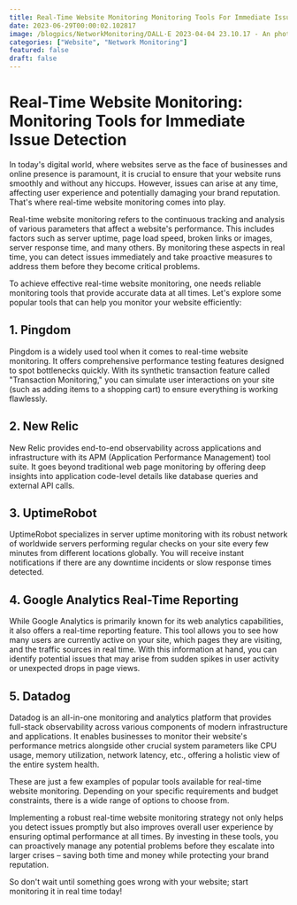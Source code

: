 ```yaml
---
title: Real-Time Website Monitoring Monitoring Tools For Immediate Issue Detection
date: 2023-06-29T00:00:02.102817
image: /blogpics/NetworkMonitoring/DALL·E 2023-04-04 23.10.17 - An photo of very large array of server blades.png
categories: ["Website", "Network Monitoring"]
featured: false
draft: false
---
```

# Real-Time Website Monitoring: Monitoring Tools for Immediate Issue Detection

In today's digital world, where websites serve as the face of businesses and online presence is paramount, it is crucial to ensure that your website runs smoothly and without any hiccups. However, issues can arise at any time, affecting user experience and potentially damaging your brand reputation. That's where real-time website monitoring comes into play.

Real-time website monitoring refers to the continuous tracking and analysis of various parameters that affect a website's performance. This includes factors such as server uptime, page load speed, broken links or images, server response time, and many others. By monitoring these aspects in real time, you can detect issues immediately and take proactive measures to address them before they become critical problems.

To achieve effective real-time website monitoring, one needs reliable monitoring tools that provide accurate data at all times. Let's explore some popular tools that can help you monitor your website efficiently:

## 1. Pingdom

Pingdom is a widely used tool when it comes to real-time website monitoring. It offers comprehensive performance testing features designed to spot bottlenecks quickly. With its synthetic transaction feature called "Transaction Monitoring," you can simulate user interactions on your site (such as adding items to a shopping cart) to ensure everything is working flawlessly.

## 2. New Relic

New Relic provides end-to-end observability across applications and infrastructure with its APM (Application Performance Management) tool suite. It goes beyond traditional web page monitoring by offering deep insights into application code-level details like database queries and external API calls.

## 3. UptimeRobot

UptimeRobot specializes in server uptime monitoring with its robust network of worldwide servers performing regular checks on your site every few minutes from different locations globally. You will receive instant notifications if there are any downtime incidents or slow response times detected.

## 4. Google Analytics Real-Time Reporting

While Google Analytics is primarily known for its web analytics capabilities, it also offers a real-time reporting feature. This tool allows you to see how many users are currently active on your site, which pages they are visiting, and the traffic sources in real time. With this information at hand, you can identify potential issues that may arise from sudden spikes in user activity or unexpected drops in page views.

## 5. Datadog

Datadog is an all-in-one monitoring and analytics platform that provides full-stack observability across various components of modern infrastructure and applications. It enables businesses to monitor their website's performance metrics alongside other crucial system parameters like CPU usage, memory utilization, network latency, etc., offering a holistic view of the entire system health.

These are just a few examples of popular tools available for real-time website monitoring. Depending on your specific requirements and budget constraints, there is a wide range of options to choose from.

Implementing a robust real-time website monitoring strategy not only helps you detect issues promptly but also improves overall user experience by ensuring optimal performance at all times. By investing in these tools, you can proactively manage any potential problems before they escalate into larger crises – saving both time and money while protecting your brand reputation.

So don't wait until something goes wrong with your website; start monitoring it in real time today!
